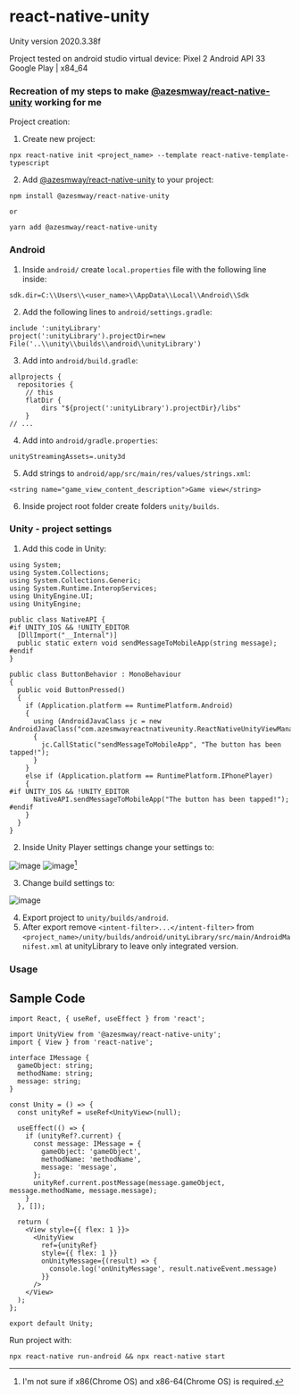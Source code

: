 # react-native-unity

Unity version 2020.3.38f

Project tested on android studio virtual device: Pixel 2 Android API 33 Google Play | x84_64

### Recreation of my steps to make [@azesmway/react-native-unity](https://github.com/azesmway/react-native-unity#readme) working for me

Project creation:

1. Create new project:

```
npx react-native init <project_name> --template react-native-template-typescript
```

2. Add [@azesmway/react-native-unity](https://github.com/azesmway/react-native-unity#readme) to your project:

```
npm install @azesmway/react-native-unity

or

yarn add @azesmway/react-native-unity
```
### Android

1. Inside `android/` create `local.properties` file with the following line inside:

```
sdk.dir=C:\\Users\\<user_name>\\AppData\\Local\\Android\\Sdk
```
2. Add the following lines to `android/settings.gradle`:
```
include ':unityLibrary'
project(':unityLibrary').projectDir=new File('..\\unity\\builds\\android\\unityLibrary')
```
3. Add into `android/build.gradle`:
```
allprojects {
  repositories {
    // this
    flatDir {
        dirs "${project(':unityLibrary').projectDir}/libs"
    }
// ...
```
4. Add into `android/gradle.properties`:
```
unityStreamingAssets=.unity3d
```
5. Add strings to `android/app/src/main/res/values/strings.xml`:
```
<string name="game_view_content_description">Game view</string>
```
6. Inside project root folder create folders `unity/builds`.


### Unity - project settings
1. Add this code in Unity:
```
using System;
using System.Collections;
using System.Collections.Generic;
using System.Runtime.InteropServices;
using UnityEngine.UI;
using UnityEngine;

public class NativeAPI {
#if UNITY_IOS && !UNITY_EDITOR
  [DllImport("__Internal")]
  public static extern void sendMessageToMobileApp(string message);
#endif
}

public class ButtonBehavior : MonoBehaviour
{
  public void ButtonPressed()
  {
    if (Application.platform == RuntimePlatform.Android)
    {
      using (AndroidJavaClass jc = new AndroidJavaClass("com.azesmwayreactnativeunity.ReactNativeUnityViewManager"))
      {
        jc.CallStatic("sendMessageToMobileApp", "The button has been tapped!");
      }
    }
    else if (Application.platform == RuntimePlatform.IPhonePlayer)
    {
#if UNITY_IOS && !UNITY_EDITOR
      NativeAPI.sendMessageToMobileApp("The button has been tapped!");
#endif
    }
  }
}
```
2. Inside Unity Player settings change your settings to:

![image](https://user-images.githubusercontent.com/10899007/189357244-710b01e8-3e13-4876-a66f-a61868db5cc1.png)
![image](https://user-images.githubusercontent.com/10899007/189357331-5bf9c0bf-c5a0-4ec5-8352-c6e9d4269a2b.png)[^1]

3. Change build settings to:

![image](https://user-images.githubusercontent.com/10899007/189357603-c6eaf09f-6209-45fa-8a8c-43ba8589e158.png)

4. Export project to `unity/builds/android`.
5. After export remove `<intent-filter>...</intent-filter>` from `<project_name>/unity/builds/android/unityLibrary/src/main/AndroidManifest.xml` at unityLibrary to leave only integrated version.

### Usage
## Sample Code
```
import React, { useRef, useEffect } from 'react';

import UnityView from '@azesmway/react-native-unity';
import { View } from 'react-native';

interface IMessage {
  gameObject: string;
  methodName: string;
  message: string;
}

const Unity = () => {
  const unityRef = useRef<UnityView>(null);

  useEffect(() => {
    if (unityRef?.current) {
      const message: IMessage = {
        gameObject: 'gameObject',
        methodName: 'methodName',
        message: 'message',
      };
      unityRef.current.postMessage(message.gameObject, message.methodName, message.message);
    }
  }, []);

  return (
    <View style={{ flex: 1 }}>
      <UnityView
        ref={unityRef}
        style={{ flex: 1 }}
        onUnityMessage={(result) => {
          console.log('onUnityMessage', result.nativeEvent.message)
        }}
      />
    </View>
  );
};

export default Unity;
```

Run project with:

```
npx react-native run-android && npx react-native start
```


[^1]: I'm not sure if x86(Chrome OS) and x86-64(Chrome OS) is required.
